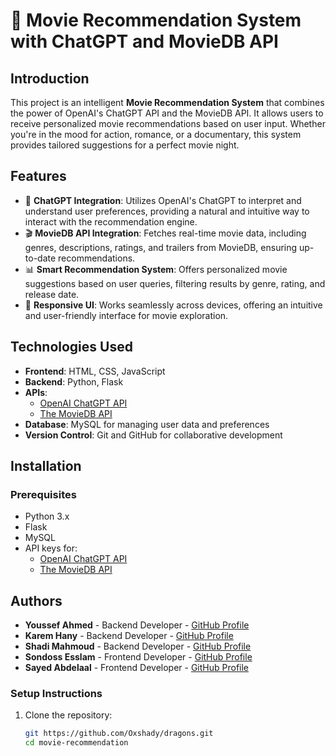 # 🎥 Movie Recommendation System with ChatGPT and MovieDB API

## Introduction
This project is an intelligent **Movie Recommendation System** that combines the power of OpenAI's ChatGPT API and the MovieDB API. It allows users to receive personalized movie recommendations based on user input. Whether you're in the mood for action, romance, or a documentary, this system provides tailored suggestions for a perfect movie night.

## Features
- 🧠 **ChatGPT Integration**: Utilizes OpenAI's ChatGPT to interpret and understand user preferences, providing a natural and intuitive way to interact with the recommendation engine.
- 🎬 **MovieDB API Integration**: Fetches real-time movie data, including genres, descriptions, ratings, and trailers from MovieDB, ensuring up-to-date recommendations.
- 📊 **Smart Recommendation System**: Offers personalized movie suggestions based on user queries, filtering results by genre, rating, and release date.
- 📱 **Responsive UI**: Works seamlessly across devices, offering an intuitive and user-friendly interface for movie exploration.

## Technologies Used
- **Frontend**: HTML, CSS, JavaScript
- **Backend**: Python, Flask
- **APIs**:
  - [OpenAI ChatGPT API](https://openai.com/api/)
  - [The MovieDB API](https://developers.themoviedb.org/3)
- **Database**: MySQL for managing user data and preferences
- **Version Control**: Git and GitHub for collaborative development

## Installation

### Prerequisites
- Python 3.x
- Flask
- MySQL
- API keys for:
  - [OpenAI ChatGPT API](https://beta.openai.com/signup/)
  - [The MovieDB API](https://www.themoviedb.org/documentation/api)

## Authors
- **Youssef Ahmed** - Backend Developer - [GitHub Profile](https://github.com/YoussefAhmed)
- **Karem Hany** - Backend Developer - [GitHub Profile](https://github.com/KaremHany)
- **Shadi Mahmoud** - Backend Developer - [GitHub Profile](https://github.com/ShadiMahmoud)
- **Sondoss Esslam** - Frontend Developer - [GitHub Profile](https://github.com/SondossEsslam)
- **Sayed Abdelaal** - Frontend Developer - [GitHub Profile](https://github.com/sayedabdelal)


### Setup Instructions
1. Clone the repository:
   ```bash
   git https://github.com/Oxshady/dragons.git
   cd movie-recommendation
